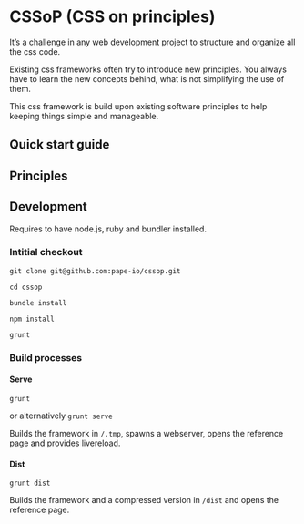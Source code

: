 # CSSoP (CSS on principles)

It’s a challenge in any web development project to structure and organize all the css code.

Existing css frameworks often try to introduce new principles. You always have to learn the new concepts behind, what is not simplifying the use of them.

This css framework is build upon existing software principles to help keeping things simple and manageable.

## Quick start guide

## Principles

## Development

Requires to have node.js, ruby and bundler installed.

###  Intitial checkout

```
git clone git@github.com:pape-io/cssop.git

cd cssop

bundle install

npm install

grunt
```

### Build processes

#### Serve

```
grunt
```
or alternatively `grunt serve`

Builds the framework in `/.tmp`, spawns a webserver, opens the reference page and provides livereload.

#### Dist

```
grunt dist
```

Builds the framework and a compressed version in `/dist` and opens the reference page.
